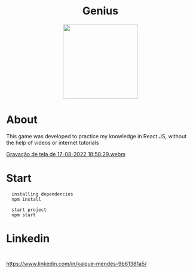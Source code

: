 
<h1 align="center"> Genius </h1>

<p align="center">
    <IMG height="200" src="https://macmagazine.com.br/wp-content/uploads/2010/09/24-genius_icon.png">
</p>


<h1> About </h1>
This game was developed to practice my knowledge
in React.JS, without the help of videos or internet tutorials

[Gravação de tela de 17-08-2022 18:58:29.webm](https://user-images.githubusercontent.com/69175890/185251308-80de6644-dbcd-487c-b4cd-8827363806fc.webm)

<h1>Start</h1>

```
  installing dependencies
  npm install
  
  start project
  npm start
``` 

<h1>Linkedin</h1>
<img height="9=80" src="https://media-exp1.licdn.com/dms/image/C4D03AQFmuFjKym5Lvg/profile-displayphoto-shrink_200_200/0/1639689567823?e=1666224000&v=beta&t=FWihO2UdNGudNL2SypCMGxD3856wbUVutiFv-Q4OguY"/> 

https://www.linkedin.com/in/kaique-mendes-9b61381a5/
